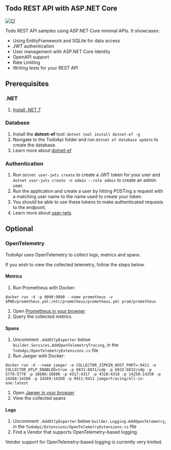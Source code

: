## Todo REST API with ASP.NET Core

[![CI](https://github.com/davidfowl/TodoApi/actions/workflows/ci.yaml/badge.svg)](https://github.com/davidfowl/TodoApi/actions/workflows/ci.yaml)

Todo REST API samples using ASP.NET Core minimal APIs. It showcases:
- Using EntityFramework and SQLite for data access
- JWT authentication
- User management with ASP.NET Core Identity
- OpenAPI support
- Rate Limiting
- Writing tests for your REST API

## Prerequisites

### .NET
1. [Install .NET 7](https://dotnet.microsoft.com/en-us/download)

### Database
1. Install the **dotnet-ef** tool: `dotnet tool install dotnet-ef -g`
1. Navigate to the TodoApi folder and run `dotnet ef database update` to create the database.
1. Learn more about [dotnet-ef](https://learn.microsoft.com/en-us/ef/core/cli/dotnet)

### Authentication
1. Run `dotnet user-jwts create` to create a JWT token for your user and `dotnet user-jwts create -n admin --role admin` to create an admin user.
1. Run the application and create a user by hitting POSTing a request with a matching user name to the name used to create your token.
1. You should be able to use these tokens to make authenticated requests to the endpoint.
1. Learn more about [user-jwts](https://learn.microsoft.com/en-us/aspnet/core/fundamentals/minimal-apis/security?view=aspnetcore-7.0#using-dotnet-user-jwts-to-improve-development-time-testing)

## Optional

### OpenTelemetry
TodoApi uses OpenTelemetry to collect logs, metrics and spans.

If you wish to view the collected telemetry, follow the steps below.

#### Metrics
1. Run Prometheus with Docker:
```
docker run -d -p 9090:9090 --name prometheus -v $PWD/prometheus.yml:/etc/prometheus/prometheus.yml prom/prometheus
```
1. Open [Prometheus in your browser](http://localhost:9090/)
1. Query the collected metrics

#### Spans

1. Uncomment `.AddOtlpExporter` below `builder.Services.AddOpenTelemetryTracing`, in the `TodoApi/OpenTelemetryExtensions.cs` file
1. Run Jaeger with Docker:

```
docker run -d --name jaeger -e COLLECTOR_ZIPKIN_HOST_PORT=:9411 -e COLLECTOR_OTLP_ENABLED=true -p 6831:6831/udp -p 6832:6832/udp -p 5778:5778 -p 16686:16686 -p 4317:4317 -p 4318:4318 -p 14250:14250 -p 14268:14268 -p 14269:14269 -p 9411:9411 jaegertracing/all-in-one:latest
```

1. Open [Jaeger in your browser](http://localhost:16686/)
1. View the collected spans

#### Logs

1. Uncomment `.AddOtlpExporter` below `builder.Logging.AddOpenTelemetry`, in the `TodoApi/Extensions/OpenTelemetryExtensions.cs` file
1. Find a Vendor that supports OpenTelemetry-based logging.

Vendor support for OpenTelemetry-based logging is currently very limited.
